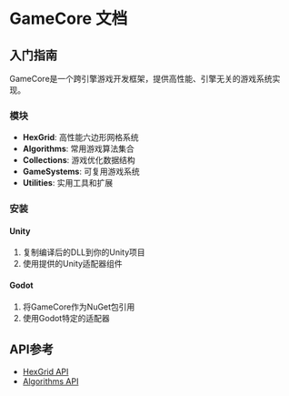 # GameCore 文档

## 入门指南

GameCore是一个跨引擎游戏开发框架，提供高性能、引擎无关的游戏系统实现。

### 模块

- **HexGrid**: 高性能六边形网格系统
- **Algorithms**: 常用游戏算法集合
- **Collections**: 游戏优化数据结构
- **GameSystems**: 可复用游戏系统
- **Utilities**: 实用工具和扩展

### 安装

#### Unity

1. 复制编译后的DLL到你的Unity项目
2. 使用提供的Unity适配器组件

#### Godot

1. 将GameCore作为NuGet包引用
2. 使用Godot特定的适配器

## API参考

- [HexGrid API](hexgrid.md)
- [Algorithms API](algorithms.md)